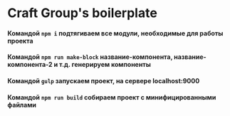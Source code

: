 # Craft Group's boilerplate
#### Командой ```npm i``` подтягиваем все модули, необходимые для работы проекта
#### Командой ```npm run make-block``` название-компонента, название-компонента-2 и т.д. генерируем компоненты
#### Командой ```gulp``` запуcкаем проект, на сервере localhost:9000
#### Командой ```npm run build``` собираем проект с минифицированными файлами